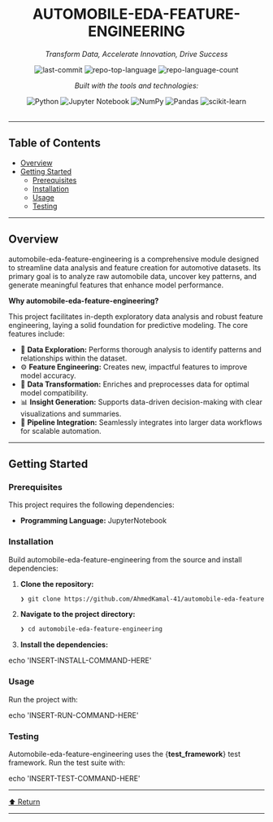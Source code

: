<div id="top">

<!-- HEADER STYLE: CLASSIC -->
<div align="center">


# AUTOMOBILE-EDA-FEATURE-ENGINEERING

<em>Transform Data, Accelerate Innovation, Drive Success</em>

<!-- BADGES -->
<img src="https://img.shields.io/github/last-commit/AhmedKamal-41/automobile-eda-feature-engineering?style=flat&logo=git&logoColor=white&color=0080ff" alt="last-commit">
<img src="https://img.shields.io/github/languages/top/AhmedKamal-41/automobile-eda-feature-engineering?style=flat&color=0080ff" alt="repo-top-language">
<img src="https://img.shields.io/github/languages/count/AhmedKamal-41/automobile-eda-feature-engineering?style=flat&color=0080ff" alt="repo-language-count">

<em>Built with the tools and technologies:</em>

<img src="https://img.shields.io/badge/Python-3776AB.svg?style=flat&logo=Python&logoColor=white" alt="Python">
<img src="https://img.shields.io/badge/Jupyter-F37626.svg?style=flat&logo=Jupyter&logoColor=white" alt="Jupyter Notebook">
<img src="https://img.shields.io/badge/NumPy-013243.svg?style=flat&logo=NumPy&logoColor=white" alt="NumPy">
<img src="https://img.shields.io/badge/Pandas-150458.svg?style=flat&logo=Pandas&logoColor=white" alt="Pandas">
<img src="https://img.shields.io/badge/scikit--learn-F7931E.svg?style=flat&logo=scikit-learn&logoColor=white" alt="scikit-learn">

</div>
<br>

---

## Table of Contents

- [Overview](#overview)
- [Getting Started](#getting-started)
    - [Prerequisites](#prerequisites)
    - [Installation](#installation)
    - [Usage](#usage)
    - [Testing](#testing)

---

## Overview

automobile-eda-feature-engineering is a comprehensive module designed to streamline data analysis and feature creation for automotive datasets. Its primary goal is to analyze raw automobile data, uncover key patterns, and generate meaningful features that enhance model performance.

**Why automobile-eda-feature-engineering?**

This project facilitates in-depth exploratory data analysis and robust feature engineering, laying a solid foundation for predictive modeling. The core features include:

- 🧪 **Data Exploration:** Performs thorough analysis to identify patterns and relationships within the dataset.
- ⚙️ **Feature Engineering:** Creates new, impactful features to improve model accuracy.
- 🔄 **Data Transformation:** Enriches and preprocesses data for optimal model compatibility.
- 📊 **Insight Generation:** Supports data-driven decision-making with clear visualizations and summaries.
- 🚀 **Pipeline Integration:** Seamlessly integrates into larger data workflows for scalable automation.

---

## Getting Started

### Prerequisites

This project requires the following dependencies:

- **Programming Language:** JupyterNotebook

### Installation

Build automobile-eda-feature-engineering from the source and install dependencies:

1. **Clone the repository:**

    ```sh
    ❯ git clone https://github.com/AhmedKamal-41/automobile-eda-feature-engineering
    ```

2. **Navigate to the project directory:**

    ```sh
    ❯ cd automobile-eda-feature-engineering
    ```

3. **Install the dependencies:**

echo 'INSERT-INSTALL-COMMAND-HERE'

### Usage

Run the project with:

echo 'INSERT-RUN-COMMAND-HERE'

### Testing

Automobile-eda-feature-engineering uses the {__test_framework__} test framework. Run the test suite with:

echo 'INSERT-TEST-COMMAND-HERE'

---

<div align="left"><a href="#top">⬆ Return</a></div>

---
